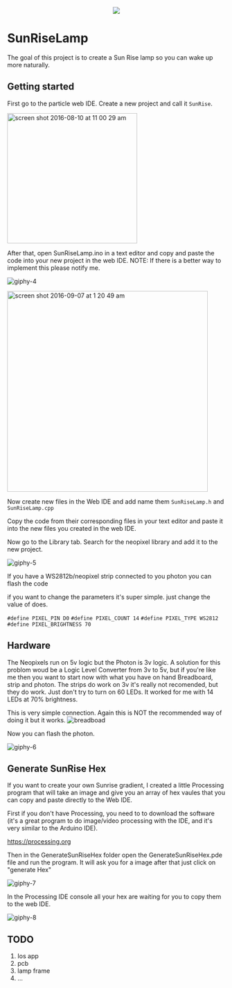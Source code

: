 <p align="center">
<img src=https://cloud.githubusercontent.com/assets/13212319/18433365/1abbac9e-78b5-11e6-8289-19ff168eb87d.jpg?style=centerme
</p>

# SunRiseLamp
The goal of this project is to create a Sun Rise lamp so you can wake up more naturally.

## Getting started

First go to the particle web IDE. Create a new project and call it `SunRise`.

<img width="300" alt="screen shot 2016-08-10 at 11 00 29 am" src="https://cloud.githubusercontent.com/assets/13212319/17558915/3b67c142-5eea-11e6-83aa-3cfd603c193e.png">

After that, open SunRiseLamp.ino in a text editor and copy and paste the code into your new project in the web IDE.   NOTE: If there is a better way to implement this please notify me.


![giphy-4](https://cloud.githubusercontent.com/assets/13212319/17559402/1aeb3ece-5eec-11e6-87eb-8d5da6d47a61.gif)

<img width="463" alt="screen shot 2016-09-07 at 1 20 49 am" src="https://cloud.githubusercontent.com/assets/13212319/18300732/fa4d5364-7499-11e6-9370-8ec25e748857.png">

Now create new files in the Web IDE and add name them `SunRiseLamp.h` and `SunRiseLamp.cpp`

Copy the code from their corresponding files in your text editor and paste it into the new files you created in the web IDE.


Now go to the Library tab. Search for the neopixel library and add it to the new project.

![giphy-5](https://cloud.githubusercontent.com/assets/13212319/17560024/689d8756-5eee-11e6-9831-14239eefb488.gif)

 If you have a WS2812b/neopixel strip connected to you photon you can flash the code

 if you want to change the parameters it's super simple. just change the value of does.

`#define PIXEL_PIN D0`
`#define PIXEL_COUNT 14`
`#define PIXEL_TYPE WS2812`
`#define PIXEL_BRIGHTNESS 70`





## Hardware

The Neopixels run on 5v logic but the Photon is 3v logic. A solution for this problom woud be a Logic Level Converter  from 3v to 5v, but if you're like me then you want to start now with what you have on hand Breadboard, strip and photon. The strips do work on 3v it's really not recomended, but they do work. Just don't try to turn on 60 LEDs. It worked for me with 14 LEDs at 70%  brightness.

This is very simple connection. Again this is NOT the recommended way of doing it but it works.
![breadboad](https://cloud.githubusercontent.com/assets/13212319/17562271/1a82aa9c-5ef8-11e6-8340-d7e90686b70f.jpg)

Now you can flash the photon.

![giphy-6](https://cloud.githubusercontent.com/assets/13212319/17564354/2f8e4dfc-5f01-11e6-9fc7-504189bbd58d.gif)

## Generate SunRise Hex

If you want to create your own Sunrise gradient, I created a little Processing program that will take an image and give you an array of hex vaules that you can copy and paste directly to the Web IDE.

First if you don't have Processing, you need to to download the software (it's a great program to do image/video processing with the IDE, and it's very similar to the Arduino IDE).

https://processing.org

Then in the GenerateSunRiseHex folder open the GenerateSunRiseHex.pde file and run the program. It will ask you for a image after that just click on "generate Hex"

![giphy-7](https://cloud.githubusercontent.com/assets/13212319/17565992/9ff5d03c-5f07-11e6-8c4a-3a7f8ebba7a8.gif)

In the Processing IDE console all your hex are waiting for you to copy them to the web IDE.

![giphy-8](https://cloud.githubusercontent.com/assets/13212319/17569569/cbc4d8ac-5f16-11e6-9814-3e20d45e3520.gif)

## TODO

 1. Ios app
 2. pcb
 3. lamp frame
 4. ...
